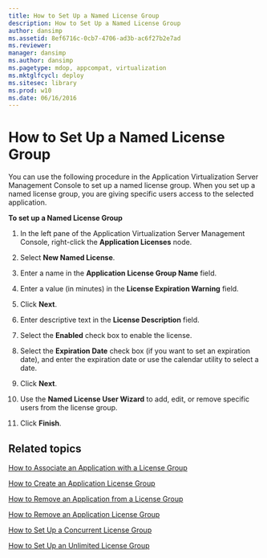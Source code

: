 ```yaml
---
title: How to Set Up a Named License Group
description: How to Set Up a Named License Group
author: dansimp
ms.assetid: 8ef6716c-0cb7-4706-ad3b-ac6f27b2e7ad
ms.reviewer: 
manager: dansimp
ms.author: dansimp
ms.pagetype: mdop, appcompat, virtualization
ms.mktglfcycl: deploy
ms.sitesec: library
ms.prod: w10
ms.date: 06/16/2016
---
```



# How to Set Up a Named License Group


You can use the following procedure in the Application Virtualization Server Management Console to set up a named license group. When you set up a named license group, you are giving specific users access to the selected application.

**To set up a Named License Group**

1.  In the left pane of the Application Virtualization Server Management Console, right-click the **Application Licenses** node.

2.  Select **New Named License**.

3.  Enter a name in the **Application License Group Name** field.

4.  Enter a value (in minutes) in the **License Expiration Warning** field.

5.  Click **Next**.

6.  Enter descriptive text in the **License Description** field.

7.  Select the **Enabled** check box to enable the license.

8.  Select the **Expiration Date** check box (if you want to set an expiration date), and enter the expiration date or use the calendar utility to select a date.

9.  Click **Next**.

10. Use the **Named License User Wizard** to add, edit, or remove specific users from the license group.

11. Click **Finish**.

## Related topics


[How to Associate an Application with a License Group](how-to-associate-an-application-with-a-license-group.md)

[How to Create an Application License Group](how-to-create-an-application-license-group.md)

[How to Remove an Application from a License Group](how-to-remove-an-application-from-a-license-group.md)

[How to Remove an Application License Group](how-to-remove-an-application-license-group.md)

[How to Set Up a Concurrent License Group](how-to-set-up-a-concurrent-license-group.md)

[How to Set Up an Unlimited License Group](how-to-set-up-an-unlimited-license-group.md)

 

 






